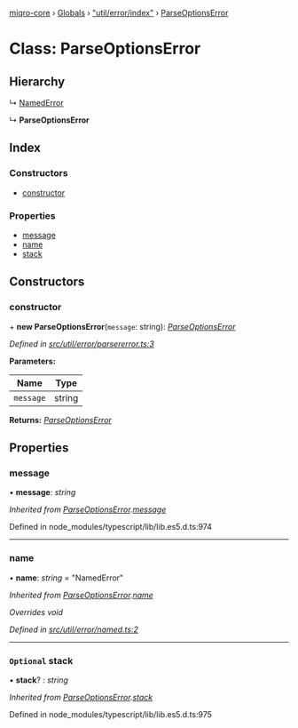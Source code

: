 [miqro-core](../README.md) › [Globals](../globals.md) › ["util/error/index"](../modules/_util_error_index_.md) › [ParseOptionsError](_util_error_index_.parseoptionserror.md)

# Class: ParseOptionsError

## Hierarchy

  ↳ [NamedError](_util_error_named_.namederror.md)

  ↳ **ParseOptionsError**

## Index

### Constructors

* [constructor](_util_error_index_.parseoptionserror.md#constructor)

### Properties

* [message](_util_error_index_.parseoptionserror.md#message)
* [name](_util_error_index_.parseoptionserror.md#name)
* [stack](_util_error_index_.parseoptionserror.md#optional-stack)

## Constructors

###  constructor

\+ **new ParseOptionsError**(`message`: string): *[ParseOptionsError](_util_error_index_.parseoptionserror.md)*

*Defined in [src/util/error/parsererror.ts:3](https://github.com/claukers/miqro-core/blob/45acabd/src/util/error/parsererror.ts#L3)*

**Parameters:**

Name | Type |
------ | ------ |
`message` | string |

**Returns:** *[ParseOptionsError](_util_error_index_.parseoptionserror.md)*

## Properties

###  message

• **message**: *string*

*Inherited from [ParseOptionsError](_index_.parseoptionserror.md).[message](_index_.parseoptionserror.md#message)*

Defined in node_modules/typescript/lib/lib.es5.d.ts:974

___

###  name

• **name**: *string* = "NamedError"

*Inherited from [ParseOptionsError](_index_.parseoptionserror.md).[name](_index_.parseoptionserror.md#name)*

*Overrides void*

*Defined in [src/util/error/named.ts:2](https://github.com/claukers/miqro-core/blob/45acabd/src/util/error/named.ts#L2)*

___

### `Optional` stack

• **stack**? : *string*

*Inherited from [ParseOptionsError](_index_.parseoptionserror.md).[stack](_index_.parseoptionserror.md#optional-stack)*

Defined in node_modules/typescript/lib/lib.es5.d.ts:975
